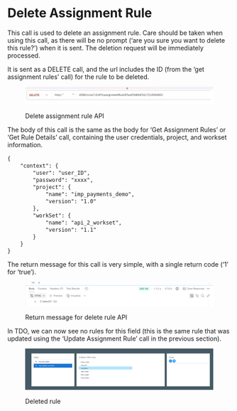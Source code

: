# Delete Assignment Rule

This call is used to delete an assignment rule.  Care should be taken when using this call, as there will be no prompt (‘are you sure you want to delete this rule?’) when it is sent.  The deletion request will be immediately processed.

&#x20;

It is sent as a DELETE call, and the url includes the ID (from the ‘get assignment rules’ call) for the rule to be deleted.

<figure><img src="../../../../../.gitbook/assets/image (813).png" alt=""><figcaption><p>Delete assignment rule API</p></figcaption></figure>

The body of this call is the same as the body for ‘Get Assignment Rules’ or ‘Get Rule Details’ call, containing the user credentials, project, and workset information.

&#x20;

```
{
    "context": {
        "user": "user_ID",
        "password": "xxxx",
        "project": {
            "name": "imp_payments_demo",
            "version": "1.0"
        },
        "workSet": {
            "name": "api_2_workset",
            "version": "1.1"
        }
    }
}
```

&#x20;

The return message for this call is very simple, with a single return code (‘1’ for ‘true’).

<figure><img src="../../../../../.gitbook/assets/image (814).png" alt=""><figcaption><p>Return message for delete rule API</p></figcaption></figure>

In TDO, we can now see no rules for this field (this is the same rule that was updated using the ‘Update Assignment Rule’ call in the previous section).

<figure><img src="../../../../../.gitbook/assets/image (815).png" alt=""><figcaption><p>Deleted rule</p></figcaption></figure>
